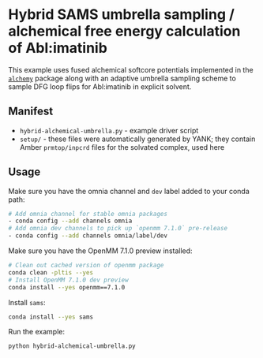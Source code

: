 # Hybrid SAMS umbrella sampling / alchemical free energy calculation of Abl:imatinib

This example uses fused alchemical softcore potentials implemented in the [`alchemy`](https://github.com/choderalab/alchemy) package along with an adaptive umbrella sampling scheme to sample DFG loop flips for Abl:imatinib in explicit solvent.

## Manifest

* `hybrid-alchemical-umbrella.py` - example driver script
* `setup/` - these files were automatically generated by YANK; they contain Amber `prmtop/inpcrd` files for the solvated complex, used here

## Usage

Make sure you have the omnia channel and `dev` label added to your conda path:
```bash
# Add omnia channel for stable omnia packages
- conda config --add channels omnia
# Add omnia dev channels to pick up `openmm 7.1.0` pre-release
- conda config --add channels omnia/label/dev
```
Make sure you have the OpenMM 7.1.0 preview installed:
```bash
# Clean out cached version of openmm package
conda clean -pltis --yes
# Install OpenMM 7.1.0 dev preview
conda install --yes openmm==7.1.0
```
Install `sams`:
```bash
conda install --yes sams
```
Run the example:
```bash
python hybrid-alchemical-umbrella.py
```
